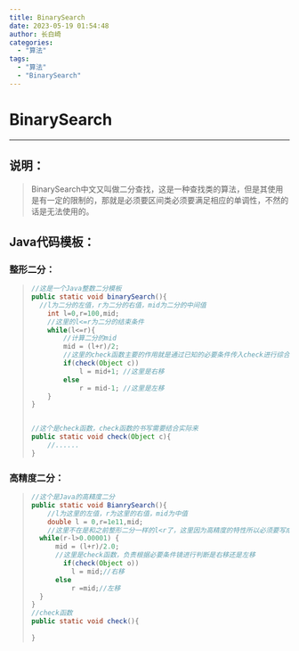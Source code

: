 ```yaml
---
title: BinarySearch
date: 2023-05-19 01:54:48
author: 长白崎
categories:
  - "算法"
tags:
  - "算法"
  - "BinarySearch"
---
```




# BinarySearch

---

## 说明：

> BinarySearch中文又叫做二分查找，这是一种查找类的算法，但是其使用是有一定的限制的，那就是必须要区间类必须要满足相应的单调性，不然的话是无法使用的。

## Java代码模板：

### 整形二分：

> ```java
> //这是一个Java整数二分模板
> public static void binarySearch(){
> 	//l为二分的左值，r为二分的右值，mid为二分的中间值
>     int l=0,r=100,mid;
>     //这里的l<=r为二分的结束条件
>     while(l<=r){
>         //计算二分的mid
>         mid = (l+r)/2;
>         //这里的check函数主要的作用就是通过已知的必要条件传入check进行综合分析然后判断应该之后的二分是右移还是左移
>         if(check(Object c))
>             l = mid+1; //这里是右移
>         else
>             r = mid-1; //这里是左移
>     }
> }
> 
> 
> //这个是check函数，check函数的书写需要结合实际来
> public static void check(Object c){
>     //......
> }
> ```

### 高精度二分：

> ```java
> //这个是Java的高精度二分
> public static void BianrySearch(){
>     //l为这里的左值，r为这里的右值，mid为中值
>     double l = 0,r=1e11,mid;
>     //这里不在是和之前整形二分一样的l<r了，这里因为高精度的特性所以必须要写成右值-左值>0.000001，这里的0.000001可以多添一些0别太少就行
> 	while(r-l>0.00001) {
> 		mid = (l+r)/2.0;
> 		//这里是check函数，负责根据必要条件镜进行判断是右移还是左移
>         if(check(Object o))
> 			l = mid;//右移
> 		else
> 			r =mid;//左移
> 	}
> }
> //check函数
> public static void check(){
>     
> }
> ```